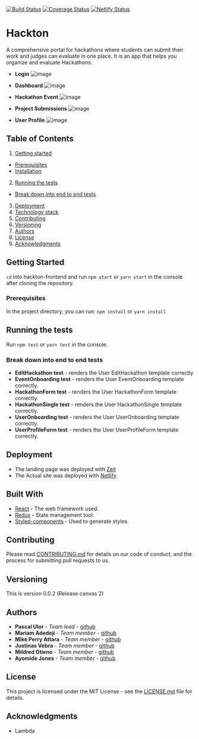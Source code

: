 [![Build Status](https://travis-ci.org/LABS-EU3/hackton-frontend.svg?branch=develop)](https://travis-ci.org/LABS-EU3/hackton-frontend) [![Coverage Status](https://coveralls.io/repos/github/LABS-EU3/hackton-frontend/badge.svg?branch=develop)](https://coveralls.io/github/LABS-EU3/hackton-frontend?branch=develop) [![Netlify Status](https://api.netlify.com/api/v1/badges/0b0d93d0-04af-4a75-9a62-773eed6eac75/deploy-status)](https://app.netlify.com/sites/sharp-panini-3ec54b/deploys)

# Hackton

A comprehensive portal for hackathons where students can submit their work and judges can evaluate in one place. It is an app that helps you organize and evaluate Hackathons.

* **Login**
![image](https://user-images.githubusercontent.com/33374159/73931951-8da93080-48d9-11ea-9792-f7c458007dfa.png)

* **Dashboard**
![image](https://user-images.githubusercontent.com/33374159/73932198-2475ed00-48da-11ea-9bff-1b8bff89d8da.png)

* **Hackathon Event**
![image](https://user-images.githubusercontent.com/33374159/73933138-1a54ee00-48dc-11ea-9e96-02005a40dc50.png)

* **Project Submissions**
![image](https://user-images.githubusercontent.com/33374159/73933214-3fe1f780-48dc-11ea-947c-fe942eb231b3.png)

* **User Profile**
![image](https://user-images.githubusercontent.com/33374159/73933980-e11d7d80-48dd-11ea-87b5-795d6d4c0874.png)

## Table of Contents
1. [Getting started](#getting-started)
* [Prerequisites](#prerequisites)
* [Installation](#installation)
2. [Running the tests](#running-the-tests)
* [Break down into end to end tests](#break-down-into-end-to-end-tests)
3. [Deployment](#deployment)
4. [Technology stack](#technology-stack)
5. [Contributing](#contributing)
6. [Versioning](#versioning)
7. [Authors](#authors)
8. [License](#license)
9. [Acknowledgments](#acknowledgments)

## Getting Started

`cd` into hackton-frontend and run `npm start` or `yarn start` in the console after cloning the repository.

### Prerequisites

In the project directory, you can run: `npm install` or `yarn install`

## Running the tests

Run `npm test` or `yarn test` in the console.

### Break down into end to end tests

* **EditHackathon test** - renders the User EditHackathon template correctly
* **EventOnboarding test** - renders the User EventOnboarding template correctly.
* **HackathonForm test** - renders the User HackathonForm template correctly.
* **HackathonSingle test** - renders the User HackathonSingle template correctly.
* **UserOnboarding test** - renders the User UserOnboarding template correctly.
* **UserProfileForm test** - renders the User UserProfileForm template correctly.

## Deployment

* The landing page was deployed with [Zeit](https://hackton.co/)
* The Actual site was deployed with [Netlify](https://staging.hackton.co/register)

## Built With

* [React](https://reactjs.org/) - The web framework used.
* [Redux](https://redux.js.org/) - State management tool.
* [Styled-components](https://www.styled-components.com/) - Used to generate styles.

## Contributing

Please read [CONTRIBUTING.md](https://github.com/LABS-EU3/hackton-frontend/wiki/Pull-Request-Convention) for details on our code of conduct, and the process for submitting pull requests to us.

## Versioning

This is version 0.0.2 (Release canvas 2)

## Authors

* **Pascal Ulor** - *Team lead* - [github](https://github.com/PascalUlor)
* **Mariam Adedeji** - *Team member* - [github](https://github.com/mariehposa)
* **Mike Perry Attara** - *Team member* - [github](https://github.com/mikeattara)
* **Justinas Vebra** - *Team member* - [github](https://github.com/vebradev)
* **Mildred Otieno** - *Team member* - [github](https://github.com/awuorm)
* **Ayomide Jones** - *Team member* - [github](https://github.com/Ayormeday)

## License

This project is licensed under the MIT License - see the [LICENSE.md](LICENSE.md) file for details.

## Acknowledgments

* Lambda 
